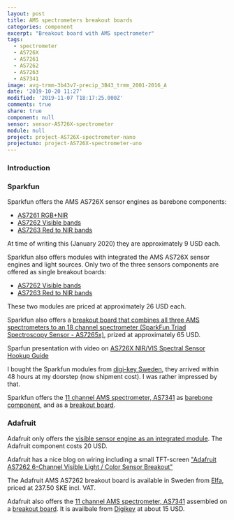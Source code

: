 ```yaml
---
layout: post
title: AMS spectrometers breakout boards
categories: component
excerpt: "Breakout board with AMS spectrometer"
tags:
  - spectrometer
  - AS726X
  - AS7261
  - AS7262
  - AS7263
  - AS7341
image: avg-trmm-3b43v7-precip_3B43_trmm_2001-2016_A
date: '2019-10-20 11:27'
modified: '2019-11-07 T18:17:25.000Z'
comments: true
share: true
component: null
sensor: sensor-AS726X-spectrometer
module: null
project: project-AS726X-spectrometer-nano
projectuno: project-AS726X-spectrometer-uno
---
```


### Introduction

### Sparkfun

Sparkfun offers the AMS AS726X sensor engines as barebone components:

- [AS7261 RGB+NIR](https://www.sparkfun.com/products/15490)
- [AS7262 Visible bands](https://www.sparkfun.com/products/15491)
- [AS7263 Red to NIR bands](https://www.sparkfun.com/products/15492)

At time of writing this (January 2020) they are approximately 9 USD each.

Sparkfun also offers modules with integrated the AMS AS726X sensor engines and light sources. Only two of the three sensors components are offered as single breakout boards:

- [AS7262 Visible bands](https://www.sparkfun.com/products/14347)
- [AS7263 Red to NIR bands](https://www.sparkfun.com/products/14351)

These two modules are priced at approximately 26 USD each.

Sparkfun also offers a [breakout board that combines all three AMS spectrometers to an 18 channel spectrometer (SparkFun Triad Spectroscopy Sensor - AS7265x)](https://www.sparkfun.com/products/15050), prized at approximately 65 USD.

Sparfun presentation with video on
[AS726X NIR/VIS Spectral Sensor Hookup Guide](https://learn.sparkfun.com/tutorials/as726x-nirvi?_ga=2.211969364.15411215.1573062302-739318782.1573062302)

I bought the Sparkfun modules from [digi-key Sweden](https://www.digikey.se), they arrived within 48 hours at my doorstep (now shipment cost). I was rather impressed by that.

Sparkfun offers the [11 channel AMS spectrometer, AS7341](https://ams.com/as7341) as [barebone component](https://www.sparkfun.com/products/15500), and as a [breakout board](https://www.sparkfun.com/products/17141).

### Adafruit

Adafruit only offers the [visible sensor engine as an integrated module](https://www.adafruit.com/product/3779). The Adafruit component costs 20 USD.

Adafruit has a nice blog on wiring including a small TFT-screen ["Adafruit AS7262 6-Channel Visible Light / Color Sensor Breakout"](https://blog.adafruit.com/2018/03/29/new-product-adafruit-as7262-6-channel-visible-light-color-sensor-breakout/)

The Adafruit AMS AS7262 breakout board is available in Sweden from [Elfa](https://www.elfa.se/sv/as7262-koppling-till-sensor-foer-synligt-ljus-och-faerg-3v-adafruit-3779/p/30139177?channel=b2c&price_gs=237.5&wt_mc=se.cse.gshop.sv.-&source=googleps&ext_cid=shgooaqsesv-blcss&kw=%7Bkeyword%7D&&gclid=Cj0KCQiA-4nuBRCnARIsAHwyuPqSPZTEjfoprswfdB8c7i0HC-y9g0DKSvoAV360DCei4QqBRgstdysaAlipEALw_wcB), priced at 237.50 SKE incl. VAT.

Adafruit also offers the [11 channel AMS spectrometer, AS7341](https://ams.com/as7341) assembled on a [breakout board](https://learn.adafruit.com/adafruit-as7341-10-channel-light-color-sensor-breakout). It is availbale from [Digikey](https://www.digikey.se/product-detail/en/adafruit-industries-llc/4698/1528-4698-ND/13162109) at about 15 USD.
